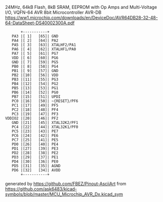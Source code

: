 24MHz, 64kB Flash, 8kB SRAM, EEPROM with Op Amps and Multi-Voltage I/O, VQFN-64
AVR 8bit Microcontroller AVR-DB
https://ww1.microchip.com/downloads/en/DeviceDoc/AVR64DB28-32-48-64-DataSheet-DS40002300A.pdf


	       +-----------+
	   PA3 |[ 1]   [65]| GND
	   PA4 |[ 2]   [64]| PA2
	   PA5 |[ 3]   [63]| XTALHF2/PA1
	   PA6 |[ 4]   [62]| XTALHF1/PA0
	   PA7 |[ 5]   [61]| PG7
	   VDD |[ 6]   [60]| PG6
	   GND |[ 7]   [59]| PG5
	   PB0 |[ 8]   [58]| PG4
	   PB1 |[ 9]   [57]| GND
	   PB2 |[10]   [56]| VDD
	   PB3 |[11]   [55]| PG3
	   PB4 |[12]   [54]| PG2
	   PB5 |[13]   [53]| PG1
	   PB6 |[14]   [52]| PG0
	   PB7 |[15]   [51]| UPDI
	   PC0 |[16]   [50]| ~{RESET}/PF6
	   PC1 |[17]   [49]| PF5
	   PC2 |[18]   [48]| PF4
	   PC3 |[19]   [47]| PF3
	VDDIO2 |[20]   [46]| PF2
	   GND |[21]   [45]| XTAL32K2/PF1
	   PC4 |[22]   [44]| XTAL32K1/PF0
	   PC5 |[23]   [43]| PE7
	   PC6 |[24]   [42]| PE6
	   PC7 |[25]   [41]| PE5
	   PD0 |[26]   [40]| PE4
	   PD1 |[27]   [39]| PE3
	   PD2 |[28]   [38]| PE2
	   PD3 |[29]   [37]| PE1
	   PD4 |[30]   [36]| PE0
	   PD5 |[31]   [35]| AGND
	   PD6 |[32]   [34]| AVDD
	       +-----------+


generated by https://github.com/FBEZ/Pinout-AsciiArt from https://github.com/ask6483/kicad-symbols/blob/master/MCU_Microchip_AVR_Dx.kicad_sym